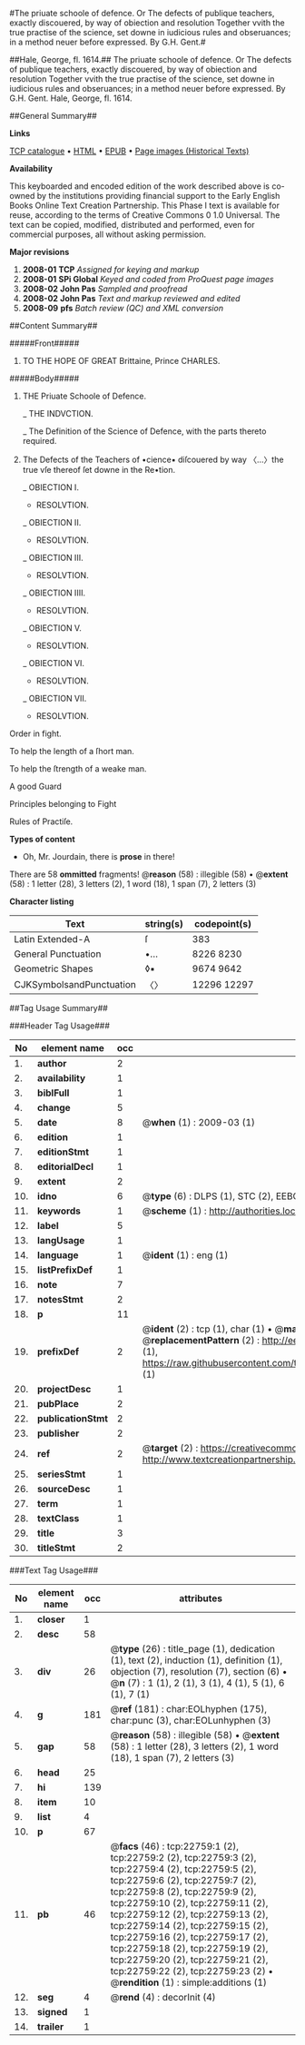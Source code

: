 #The priuate schoole of defence. Or The defects of publique teachers, exactly discouered, by way of obiection and resolution Together vvith the true practise of the science, set downe in iudicious rules and obseruances; in a method neuer before expressed. By G.H. Gent.#

##Hale, George, fl. 1614.##
The priuate schoole of defence. Or The defects of publique teachers, exactly discouered, by way of obiection and resolution Together vvith the true practise of the science, set downe in iudicious rules and obseruances; in a method neuer before expressed. By G.H. Gent.
Hale, George, fl. 1614.

##General Summary##

**Links**

[TCP catalogue](http://www.ota.ox.ac.uk/tcp/)  • 
[HTML](http://tei.it.ox.ac.uk/tcp/Texts-HTML/free/A02/A02496.html)  • 
[EPUB](http://tei.it.ox.ac.uk/tcp/Texts-EPUB/free/A02/A02496.epub) • 
[Page images (Historical Texts)](https://data.historicaltexts.jisc.ac.uk/view?pubId=eebo-99857087e&pageId=eebo-99857087e-22759-1)

**Availability**

This keyboarded and encoded edition of the
	       work described above is co-owned by the institutions
	       providing financial support to the Early English Books
	       Online Text Creation Partnership. This Phase I text is
	       available for reuse, according to the terms of Creative
	       Commons 0 1.0 Universal. The text can be copied,
	       modified, distributed and performed, even for
	       commercial purposes, all without asking permission.

**Major revisions**

1. __2008-01__ __TCP__ *Assigned for keying and markup*
1. __2008-01__ __SPi Global__ *Keyed and coded from ProQuest page images*
1. __2008-02__ __John Pas__ *Sampled and proofread*
1. __2008-02__ __John Pas__ *Text and markup reviewed and edited*
1. __2008-09__ __pfs__ *Batch review (QC) and XML conversion*

##Content Summary##

#####Front#####

1. TO THE HOPE OF GREAT Brittaine, Prince CHARLES.

#####Body#####

1. THE Priuate Schoole of Defence.

    _ THE INDVCTION.

    _ The Definition of the Science of Defence, with the parts thereto required.

1. The Defects of the Teachers of •cience▪ diſcouered by way 〈…〉the true vſe thereof ſet downe in the Re•tion.

    _ OBIECTION I.

      * RESOLVTION.

    _ OBIECTION II.

      * RESOLVTION.

    _ OBIECTION III.

      * RESOLVTION.

    _ OBIECTION IIII.

      * RESOLVTION.

    _ OBIECTION V.

      * RESOLVTION.

    _ OBIECTION VI.

      * RESOLVTION.

    _ OBIECTION VII.

      * RESOLVTION.

Order in fight.

To help the length of a ſhort man.

To help the ſtrength of a weake man.

A good Guard

Principles belonging to Fight

Rules of Practiſe.

**Types of content**

  * Oh, Mr. Jourdain, there is **prose** in there!

There are 58 **ommitted** fragments! 
 @__reason__ (58) : illegible (58)  •  @__extent__ (58) : 1 letter (28), 3 letters (2), 1 word (18), 1 span (7), 2 letters (3)

**Character listing**


|Text|string(s)|codepoint(s)|
|---|---|---|
|Latin Extended-A|ſ|383|
|General Punctuation|•…|8226 8230|
|Geometric Shapes|◊▪|9674 9642|
|CJKSymbolsandPunctuation|〈〉|12296 12297|

##Tag Usage Summary##

###Header Tag Usage###

|No|element name|occ|attributes|
|---|---|---|---|
|1.|__author__|2||
|2.|__availability__|1||
|3.|__biblFull__|1||
|4.|__change__|5||
|5.|__date__|8| @__when__ (1) : 2009-03 (1)|
|6.|__edition__|1||
|7.|__editionStmt__|1||
|8.|__editorialDecl__|1||
|9.|__extent__|2||
|10.|__idno__|6| @__type__ (6) : DLPS (1), STC (2), EEBO-CITATION (1), PROQUEST (1), VID (1)|
|11.|__keywords__|1| @__scheme__ (1) : http://authorities.loc.gov/ (1)|
|12.|__label__|5||
|13.|__langUsage__|1||
|14.|__language__|1| @__ident__ (1) : eng (1)|
|15.|__listPrefixDef__|1||
|16.|__note__|7||
|17.|__notesStmt__|2||
|18.|__p__|11||
|19.|__prefixDef__|2| @__ident__ (2) : tcp (1), char (1)  •  @__matchPattern__ (2) : ([0-9\-]+):([0-9IVX]+) (1), (.+) (1)  •  @__replacementPattern__ (2) : http://eebo.chadwyck.com/downloadtiff?vid=$1&page=$2 (1), https://raw.githubusercontent.com/textcreationpartnership/Texts/master/tcpchars.xml#$1 (1)|
|20.|__projectDesc__|1||
|21.|__pubPlace__|2||
|22.|__publicationStmt__|2||
|23.|__publisher__|2||
|24.|__ref__|2| @__target__ (2) : https://creativecommons.org/publicdomain/zero/1.0/ (1), http://www.textcreationpartnership.org/docs/. (1)|
|25.|__seriesStmt__|1||
|26.|__sourceDesc__|1||
|27.|__term__|1||
|28.|__textClass__|1||
|29.|__title__|3||
|30.|__titleStmt__|2||


###Text Tag Usage###

|No|element name|occ|attributes|
|---|---|---|---|
|1.|__closer__|1||
|2.|__desc__|58||
|3.|__div__|26| @__type__ (26) : title_page (1), dedication (1), text (2), induction (1), definition (1), objection (7), resolution (7), section (6)  •  @__n__ (7) : 1 (1), 2 (1), 3 (1), 4 (1), 5 (1), 6 (1), 7 (1)|
|4.|__g__|181| @__ref__ (181) : char:EOLhyphen (175), char:punc (3), char:EOLunhyphen (3)|
|5.|__gap__|58| @__reason__ (58) : illegible (58)  •  @__extent__ (58) : 1 letter (28), 3 letters (2), 1 word (18), 1 span (7), 2 letters (3)|
|6.|__head__|25||
|7.|__hi__|139||
|8.|__item__|10||
|9.|__list__|4||
|10.|__p__|67||
|11.|__pb__|46| @__facs__ (46) : tcp:22759:1 (2), tcp:22759:2 (2), tcp:22759:3 (2), tcp:22759:4 (2), tcp:22759:5 (2), tcp:22759:6 (2), tcp:22759:7 (2), tcp:22759:8 (2), tcp:22759:9 (2), tcp:22759:10 (2), tcp:22759:11 (2), tcp:22759:12 (2), tcp:22759:13 (2), tcp:22759:14 (2), tcp:22759:15 (2), tcp:22759:16 (2), tcp:22759:17 (2), tcp:22759:18 (2), tcp:22759:19 (2), tcp:22759:20 (2), tcp:22759:21 (2), tcp:22759:22 (2), tcp:22759:23 (2)  •  @__rendition__ (1) : simple:additions (1)|
|12.|__seg__|4| @__rend__ (4) : decorInit (4)|
|13.|__signed__|1||
|14.|__trailer__|1||
